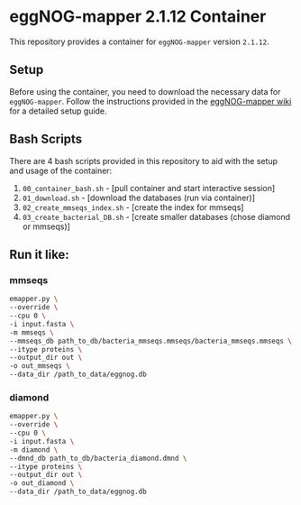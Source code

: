 # eggNOG-mapper 2.1.12 Container

This repository provides a container for `eggNOG-mapper` version `2.1.12`.

## Setup

Before using the container, you need to download the necessary data for `eggNOG-mapper`. Follow the instructions provided in the [eggNOG-mapper wiki](https://github.com/eggnogdb/eggnog-mapper/wiki/eggNOG-mapper-v2.1.5-to-v2.1.12#user-content-Setup) for a detailed setup guide.

## Bash Scripts

There are 4 bash scripts provided in this repository to aid with the setup and usage of the container:

1. `00_container_bash.sh` - [pull container and start interactive session]
2. `01_download.sh` - [download the databases (run via container)]
3. `02_create_mmseqs_index.sh` - [create the index for mmseqs]
4. `03_create_bacterial_DB.sh` - [create smaller databases (chose diamond or mmseqs)]

## Run it like:

### mmseqs

``` bash
emapper.py \
--override \
--cpu 0 \
-i input.fasta \
-m mmseqs \
--mmseqs_db path_to_db/bacteria_mmseqs.mmseqs/bacteria_mmseqs.mmseqs \
--itype proteins \
--output_dir out \
-o out_mmseqs \
--data_dir /path_to_data/eggnog.db
```

### diamond

``` bash
emapper.py \
--override \
--cpu 0 \
-i input.fasta \
-m diamond \
--dmnd_db path_to_db/bacteria_diamond.dmnd \
--itype proteins \
--output_dir out \
-o out_diamond \
--data_dir /path_to_data/eggnog.db
```